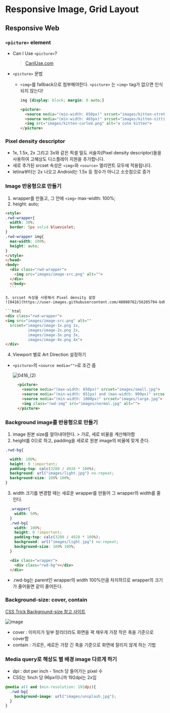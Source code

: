 # Responsive Image, Grid Layout

## Responsive Web

### `<picture>` element

- Can I Use `<picture>`?
  > [CanIUse.com](https://caniuse.com/#search=picture)

- `<picture>` 문법
  - `<img>`를 fallback으로 첨부해야한다. `<picture>` 는 `<img>` tag가 없으면 인식되지 않는다!

    ```css
    img {display: block; margin: 0 auto;}
    ```
  
    ```html
    <picture>
      <source media="(min-width: 650px)" srcset="images/kitten-stretching.png">
      <source media="(min-width: 465px)" srcset="images/kitten-sitting.png">
      <img src="images/kitten-curled.png" alt="a cute kitten">
    </picture>
    ```

### Pixel density descriptor

- 1x, 1.5x, 2x 그리고 3x와 같은 픽셀 밀도 서술자(Pixel density descriptor)들을 사용하여 고해상도 디스플레이 지원을 추가합니다.
- 새로 추가된 srcset 속성은 `<img>`와 `<source>` 엘리먼트 모두에 적용됩니다.
- letina부터는 2x 나오고 Android는 1.5x 등 정수가 아니고 소숫점으로 증가

### Image 반응형으로 만들기
  
1. wrapper를 만들고, 그 안에 `<img>` max-width: 100%;
2. height: auto;

  ```html
  <style>
  .rwd-wrapper{
    width: 30%;
    border: 5px solid blueviolet;
  }
  .rwd-wrapper img{
    max-width: 100%;
    height: auto;
  }
  </style>
  </head>
  <body>
    <div class="rwd-wrapper">
      <img src="images/image-src.png" alt="">
    </div>
	</body>
	```

3. srcset 속성을 사용해서 Pixel density 설정
  ![0416](https://user-images.githubusercontent.com/48080762/56205794-bd0a5a80-6085-11e9-818e-61f08070d206.png)

  ```html
  <div class="rwd-wrapper">
  <img src="images/image-src.png" alt=""
    srcset="images/image-1x.png 1x,
            images/image-2x.png 2x,
            images/image-3x.png 3x,
            images/image-4x.png 4x">
  </div>
  ```

4. Viewport 별로 Art Direction 설정하기

- `<picture>`의 `<source media="">`로 조건 줌

  ![0416_(2)](https://user-images.githubusercontent.com/48080762/56206390-3bb3c780-6087-11e9-80bb-76530aeaa9cb.png)


  ```html
    <picture>
      <source media="(max-width: 650px)" srcset="images/small.jpg">
      <source media="(min-width: 651px) and (max-width: 999px)" srcset="images/media.jpg">
      <source media="(min-width: 1000px)" srcset="images/large.jpg">
      <img class="rwd-img" src="images/normal.jpg" alt="">
    </picture>
  ```

### Background image를 반응형으로 만들기

1. image 원본 size를 알아내야한다. > 가로, 세로 비율을 계산해야함
2. height를 0으로 하고, padding을 세로로 원본 image의 비율에 맞게 준다.

  ```css
  .rwd-bg{

    width: 100%;
    height: 0 !important;
    padding-top: calc(3280 / 4928 * 100%);
    background: url("images/light.jpg") no-repeat;
    background-size: 100% 100%;
  }
  ```

3. width 크기를 변경할 때는 새로운 wrapper를 만들어 그 wrapper의 width를 줄인다.

```css
  .wrapper{
    width: 50%;
  }
  .rwd-bg{
    width: 100%;
    height: 0 !important;
    padding-top: calc(3280 / 4928 * 100%);
    background: url("images/light.jpg") no-repeat;
    background-size: 100% 100%;
  }
  ```

  ```html
    <div class="wrapper">
      <div class="rwd-bg"></div>
    </div>
  ```

- .rwd-bg는 parent인 wrapper의 width 100%만큼 차지하므로 wrapper의 크기가 줄어들면 같이 줄어든다.

### Background-size: cover, contain

  [CSS Trick Background-size 참고 사이트](https://css-tricks.com/almanac/properties/b/background-size/)

  ![image](https://user-images.githubusercontent.com/48080762/56206784-22f7e180-6088-11e9-8067-52e42f347f14.png)

- cover : 이미지가 일부 잘리더라도 화면을 꽉 채우게 가장 작은 축을 기준으로 cover함
- contain : 가로든, 세로든 가장 긴 축을 기준으로 화면에 잘리지 않게 하는 기법

### Media query로 해상도 별 배경 image 다르게 하기

- dpi : dot per inch - 1inch 당 들어가는 pixel 수
- CSS는 1inch 당 96px이니까 192dpi는 2x임

```css
@media all and (min-resolution: 192dpi){
  .rwd-bg{
    background-image: url("images/unsplash.jpg");
  }
}
```